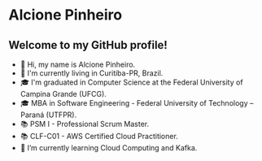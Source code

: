 # Alcione Pinheiro 

## Welcome to my GitHub profile!

- 👋 Hi, my name is Alcione Pinheiro.
- 📌 I'm currently living in Curitiba-PR, Brazil.
- 🎓 I'm graduated in Computer Science at the Federal University of Campina Grande (UFCG).
- 🎓 MBA in Software Engineering - Federal University of Technology – Paraná (UTFPR).
- 📚 PSM I - Professional Scrum Master.
- 📚 CLF-C01 - AWS Certified Cloud Practitioner.
- 🌱 I’m currently learning Cloud Computing and Kafka.
